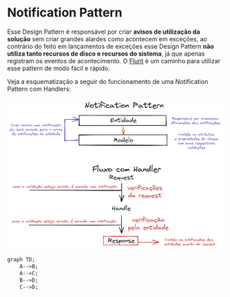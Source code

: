 # Notification Pattern

Esse Design Pattern é responsável por criar **avisos de utilização da solução** sem criar grandes alardes como acontecem em exceções, ao contrário do feito em lançamentos de exceções esse Design Pattern **não utiliza tanto recursos de disco e recursos do sistema**, já que apenas registram os eventos de acontecimento. O [Flunt](https://github.com/andrebaltieri/flunt) é um caminho para utilizar esse pattern de modo fácil e rápido.

Veja a esquematização a seguir do funcionamento de uma Notification Pattern com Handlers:

![Imagem](schema.png)


```mermaid
graph TD;
    A-->B;
    A-->C;
    B-->D;
    C-->D;
```